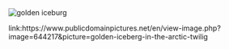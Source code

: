 <!DOCTYPE html>
<body>
<img src="golden-iceberg-in-the-arctic-twilig.JPEG" 
alt="golden iceburg"/>
<p>link:https://www.publicdomainpictures.net/en/view-image.php?image=644217&picture=golden-iceberg-in-the-arctic-twilig</p>
</body>
</html>
